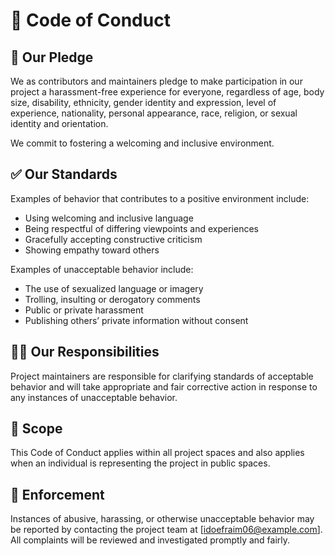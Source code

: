 
# 📜 Code of Conduct

## 👥 Our Pledge

We as contributors and maintainers pledge to make participation in our project a harassment-free experience for everyone, regardless of age, body size, disability, ethnicity, gender identity and expression, level of experience, nationality, personal appearance, race, religion, or sexual identity and orientation.

We commit to fostering a welcoming and inclusive environment.

## ✅ Our Standards

Examples of behavior that contributes to a positive environment include:

- Using welcoming and inclusive language  
- Being respectful of differing viewpoints and experiences  
- Gracefully accepting constructive criticism  
- Showing empathy toward others  

Examples of unacceptable behavior include:

- The use of sexualized language or imagery  
- Trolling, insulting or derogatory comments  
- Public or private harassment  
- Publishing others’ private information without consent  

## 🙋‍♀️ Our Responsibilities

Project maintainers are responsible for clarifying standards of acceptable behavior and will take appropriate and fair corrective action in response to any instances of unacceptable behavior.

## 📝 Scope

This Code of Conduct applies within all project spaces and also applies when an individual is representing the project in public spaces.

## 🚨 Enforcement

Instances of abusive, harassing, or otherwise unacceptable behavior may be reported by contacting the project team at [idoefraim06@example.com]. All complaints will be reviewed and investigated promptly and fairly.



